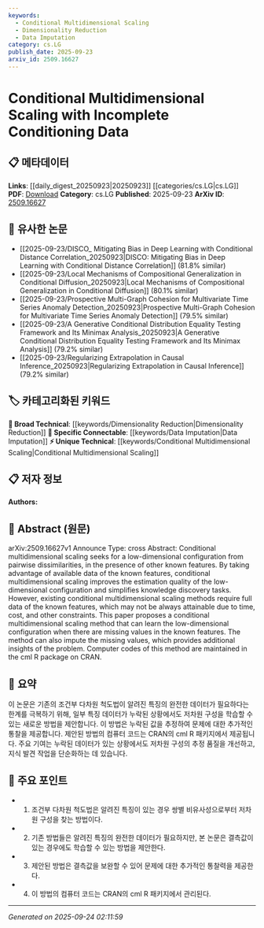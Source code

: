 ```yaml
---
keywords:
  - Conditional Multidimensional Scaling
  - Dimensionality Reduction
  - Data Imputation
category: cs.LG
publish_date: 2025-09-23
arxiv_id: 2509.16627
---
```


<!-- KEYWORD_LINKING_METADATA:
{
  "processed_timestamp": "2025-09-24T02:11:59.204375",
  "vocabulary_version": "1.0",
  "selected_keywords": [
    "Conditional Multidimensional Scaling",
    "Dimensionality Reduction",
    "Data Imputation"
  ],
  "rejected_keywords": [],
  "similarity_scores": {
    "Conditional Multidimensional Scaling": 0.8,
    "Dimensionality Reduction": 0.75,
    "Data Imputation": 0.72
  },
  "extraction_method": "AI_prompt_based",
  "budget_applied": true,
  "candidates_json": {
    "candidates": [
      {
        "surface": "Conditional Multidimensional Scaling",
        "canonical": "Conditional Multidimensional Scaling",
        "aliases": [
          "Conditional MDS"
        ],
        "category": "unique_technical",
        "rationale": "This is the core method discussed in the paper, offering a unique approach to handling incomplete data in multidimensional scaling.",
        "novelty_score": 0.85,
        "connectivity_score": 0.65,
        "specificity_score": 0.9,
        "link_intent_score": 0.8
      },
      {
        "surface": "Low-Dimensional Configuration",
        "canonical": "Dimensionality Reduction",
        "aliases": [
          "Low-Dimensional Representation"
        ],
        "category": "broad_technical",
        "rationale": "Dimensionality reduction is a common theme in machine learning, facilitating connections with other techniques that reduce data complexity.",
        "novelty_score": 0.45,
        "connectivity_score": 0.7,
        "specificity_score": 0.6,
        "link_intent_score": 0.75
      },
      {
        "surface": "Impute Missing Values",
        "canonical": "Data Imputation",
        "aliases": [
          "Missing Data Imputation"
        ],
        "category": "specific_connectable",
        "rationale": "Data imputation is crucial for handling incomplete datasets, linking to various data preprocessing and cleaning techniques.",
        "novelty_score": 0.55,
        "connectivity_score": 0.78,
        "specificity_score": 0.68,
        "link_intent_score": 0.72
      }
    ],
    "ban_list_suggestions": [
      "method",
      "estimation quality",
      "knowledge discovery tasks"
    ]
  },
  "decisions": [
    {
      "candidate_surface": "Conditional Multidimensional Scaling",
      "resolved_canonical": "Conditional Multidimensional Scaling",
      "decision": "linked",
      "scores": {
        "novelty": 0.85,
        "connectivity": 0.65,
        "specificity": 0.9,
        "link_intent": 0.8
      }
    },
    {
      "candidate_surface": "Low-Dimensional Configuration",
      "resolved_canonical": "Dimensionality Reduction",
      "decision": "linked",
      "scores": {
        "novelty": 0.45,
        "connectivity": 0.7,
        "specificity": 0.6,
        "link_intent": 0.75
      }
    },
    {
      "candidate_surface": "Impute Missing Values",
      "resolved_canonical": "Data Imputation",
      "decision": "linked",
      "scores": {
        "novelty": 0.55,
        "connectivity": 0.78,
        "specificity": 0.68,
        "link_intent": 0.72
      }
    }
  ]
}
-->

# Conditional Multidimensional Scaling with Incomplete Conditioning Data

## 📋 메타데이터

**Links**: [[daily_digest_20250923|20250923]] [[categories/cs.LG|cs.LG]]
**PDF**: [Download](https://arxiv.org/pdf/2509.16627.pdf)
**Category**: cs.LG
**Published**: 2025-09-23
**ArXiv ID**: [2509.16627](https://arxiv.org/abs/2509.16627)

## 🔗 유사한 논문
- [[2025-09-23/DISCO_ Mitigating Bias in Deep Learning with Conditional Distance Correlation_20250923|DISCO: Mitigating Bias in Deep Learning with Conditional Distance Correlation]] (81.8% similar)
- [[2025-09-23/Local Mechanisms of Compositional Generalization in Conditional Diffusion_20250923|Local Mechanisms of Compositional Generalization in Conditional Diffusion]] (80.1% similar)
- [[2025-09-23/Prospective Multi-Graph Cohesion for Multivariate Time Series Anomaly Detection_20250923|Prospective Multi-Graph Cohesion for Multivariate Time Series Anomaly Detection]] (79.5% similar)
- [[2025-09-23/A Generative Conditional Distribution Equality Testing Framework and Its Minimax Analysis_20250923|A Generative Conditional Distribution Equality Testing Framework and Its Minimax Analysis]] (79.2% similar)
- [[2025-09-23/Regularizing Extrapolation in Causal Inference_20250923|Regularizing Extrapolation in Causal Inference]] (79.2% similar)

## 🏷️ 카테고리화된 키워드
**🧠 Broad Technical**: [[keywords/Dimensionality Reduction|Dimensionality Reduction]]
**🔗 Specific Connectable**: [[keywords/Data Imputation|Data Imputation]]
**⚡ Unique Technical**: [[keywords/Conditional Multidimensional Scaling|Conditional Multidimensional Scaling]]

## 📋 저자 정보

**Authors:** 

## 📄 Abstract (원문)

arXiv:2509.16627v1 Announce Type: cross 
Abstract: Conditional multidimensional scaling seeks for a low-dimensional configuration from pairwise dissimilarities, in the presence of other known features. By taking advantage of available data of the known features, conditional multidimensional scaling improves the estimation quality of the low-dimensional configuration and simplifies knowledge discovery tasks. However, existing conditional multidimensional scaling methods require full data of the known features, which may not be always attainable due to time, cost, and other constraints. This paper proposes a conditional multidimensional scaling method that can learn the low-dimensional configuration when there are missing values in the known features. The method can also impute the missing values, which provides additional insights of the problem. Computer codes of this method are maintained in the cml R package on CRAN.

## 📝 요약

이 논문은 기존의 조건부 다차원 척도법이 알려진 특징의 완전한 데이터가 필요하다는 한계를 극복하기 위해, 일부 특징 데이터가 누락된 상황에서도 저차원 구성을 학습할 수 있는 새로운 방법을 제안합니다. 이 방법은 누락된 값을 추정하여 문제에 대한 추가적인 통찰을 제공합니다. 제안된 방법의 컴퓨터 코드는 CRAN의 cml R 패키지에서 제공됩니다. 주요 기여는 누락된 데이터가 있는 상황에서도 저차원 구성의 추정 품질을 개선하고, 지식 발견 작업을 단순화하는 데 있습니다.

## 🎯 주요 포인트

- 1. 조건부 다차원 척도법은 알려진 특징이 있는 경우 쌍별 비유사성으로부터 저차원 구성을 찾는 방법이다.
- 2. 기존 방법들은 알려진 특징의 완전한 데이터가 필요하지만, 본 논문은 결측값이 있는 경우에도 학습할 수 있는 방법을 제안한다.
- 3. 제안된 방법은 결측값을 보완할 수 있어 문제에 대한 추가적인 통찰력을 제공한다.
- 4. 이 방법의 컴퓨터 코드는 CRAN의 cml R 패키지에서 관리된다.


---

*Generated on 2025-09-24 02:11:59*
